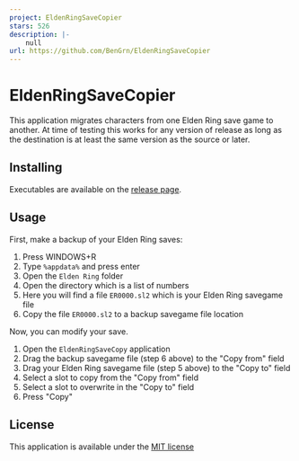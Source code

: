 ```yaml
---
project: EldenRingSaveCopier
stars: 526
description: |-
    null
url: https://github.com/BenGrn/EldenRingSaveCopier
---
```


# EldenRingSaveCopier

This application migrates characters from one Elden Ring save game to another. At time of testing this works for any version of release as long as the destination is at least the same version as the source or later.

## Installing

Executables are available on the [release page](../../releases).

## Usage

First, make a backup of your Elden Ring saves:

1. Press WINDOWS+R
2. Type `%appdata%` and press enter
3. Open the `Elden Ring` folder
4. Open the directory which is a list of numbers
5. Here you will find a file `ER0000.sl2` which is your Elden Ring savegame file
6. Copy the file `ER0000.sl2` to a backup savegame file location

Now, you can modify your save.

1. Open the `EldenRingSaveCopy` application
2. Drag the backup savegame file (step 6 above) to the "Copy from" field
3. Drag your Elden Ring savegame file (step 5 above) to the "Copy to" field
4. Select a slot to copy from the "Copy from" field
5. Select a slot to overwrite in the "Copy to" field
6. Press "Copy"

## License

This application is available under the [MIT license](./LICENSE)

